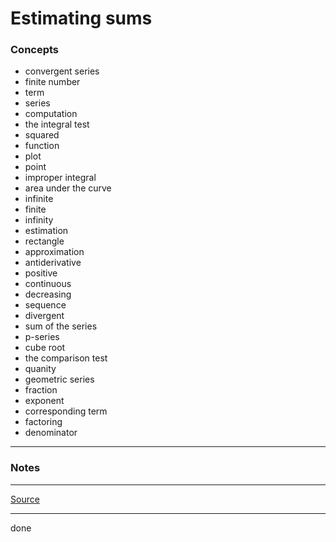 # Estimating sums

### Concepts

- convergent series
- finite number
- term
- series
- computation
- the integral test
- squared
- function
- plot
- point
- improper integral
- area under the curve
- infinite
- finite
- infinity
- estimation
- rectangle
- approximation
- antiderivative
- positive
- continuous
- decreasing
- sequence
- divergent
- sum of the series
- p-series
- cube root
- the comparison test
- quanity
- geometric series
- fraction
- exponent
- corresponding term
- factoring
- denominator

---

### Notes

---

[Source](https://youtu.be/Jtnxi9uM7yA)

---

done